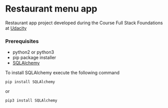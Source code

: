 # Restaurant menu app

Restaurant app project developed during the Course Full Stack Foundations at [Udacity](https://www.udacity.com/)

### Prerequisites

* python2 or python3
* pip package installer
* [SQLAlchemy](https://www.sqlalchemy.org/)

To install SQLAlchemy execute the following command

```
pip install SQLAlchemy
```

or 

```
pip3 install SQLAlchemy
```